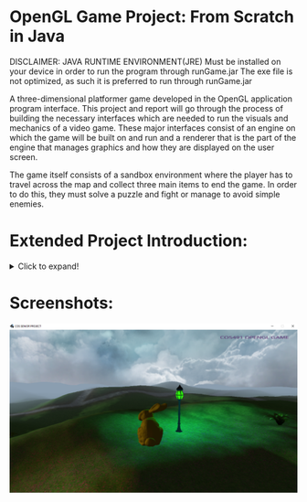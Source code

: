 # OpenGL Game Project: From Scratch in Java

DISCLAIMER: JAVA RUNTIME ENVIRONMENT(JRE) Must be installed on your device in order to run the program through runGame.jar
The exe file is not optimized, as such it is preferred to run through runGame.jar

A three-dimensional platformer game developed in the OpenGL 
application program interface. This project and report will go through the 
process of building the necessary interfaces which are needed to run the 
visuals and mechanics of a video game. These major interfaces consist of 
an engine on which the game will be built on and run and a renderer that is 
the part of the engine that manages graphics and how they are displayed 
on the user screen.


The game itself consists of a sandbox environment where the player has to 
travel across the map and collect three main items to end the game. In 
order to do this, they must solve a puzzle and fight or manage to avoid 
simple enemies.

# Extended Project Introduction:
<details>
  <summary>Click to expand!</summary>
  
  * This project represents the creation of a video game from scratch using the OpenGL 
Application Programming Interface.
  * OpenGL API contains functions that directly target the capacities of the Graphics 
Processing Unit to output display on an external monitor. OpenGL is also basically a 
specification that is directly integrated into the Graphics Card by the manufacturer. The 
drivers supplied by the manufacturer contain the actual implementation of OpenGL.
  
  * There is a form of programming language specific to coding the shaders for OpenGL 
called GL Shader Language, which this project does use for dealing with code for 
shaders, but this is limited to the vertex and fragment shaders necessary for rendering, 
so the majority of the project will be coded in Java using the library called “Lightweight 
Java Game Library” which allows calls to OpenGL using the Java Runtime 
Environment. In addition to this, “slick” and “PngDecoder” are libraries that this project 
uses to easily import the .png image format which will be used as textures, menus, ingame text, and more. Although these two libraries are needed for a similar task, the 
necessity for both of them exists because they come with different sets of functions and 
levels of accessibility. For example, slick can load images much more efficiently in the 
project and is good for general image use on textures, but PngDecoder comes with 
functions that can also return detailed information about images if those details are 
needed for computation.
  
  *The java game library provides the programmer with a unified set of methods that 
perform calls to OpenGL functions; Since they are coded by the Graphics Card 
manufacturer they may differ depending on the manufacturer. The library recognizes the 
format used by each manufacturer (e.g. Intel, AMD, Nvidia) and performs the call while 
the programmer only needs to know the function names defined in the game library. It 
also provides access to an alternative branch of OpenGL that deals with audio 
manipulation and decoding. Therefore, it is possible to set up background music for the 
game and implement functions such as audio location, movement, intensity, and infinite 
replay loops.
  
  *Because the project starts from scratch, the majority of the workflow is first directed 
towards creating a renderer and a simplified game engine. This is the prerequisite to 
generate a game world environment and gameplay functions are added in the final 
stage.

  *Rendering must be performed efficiently from the initial coding stage, as large models 
later on can add exponential complexity due to bad calculations and limit the potential 
for creating objects, environments, and features.
  
  *In the initial phases the game engine has the job of declaring the structure of the display 
and what type of objects and entities are there to be displayed, how many, where, and 
in which way. It also stands that in the game engine we will have the conditions and 
functions to initialize the program and calls to destroy functions when the program ends 
by user input. After the renderer is finalized, the game engine will become the focus as 
the game world is populated and gameplay features are added.
  
  *I chose this project because of my passion for video games and my desire to learn their 
inner workings in order to produce games myself. The learning process will familiarize 
me with game developing techniques, what works and what does not, and prepare me 
for future projects in the industry I want to work in.
  *I am very interested in learning the limits of a solo developer-made engine and how 
much optimization can be done so that the program runs as efficient as possible within 
the capabilities of the Graphics Card.
  *I also intend to learn and implement features present in video games today and 
discover the inner workings. Among these are some that affect the whole rendering 
process as shaders, lightning, texturing, reflections but also common features such as 
particles, tiling, and camera effects.
  *In the end, I want the project to evolve into a functioning three-dimensional game with a 
generated world that has a controllable player. I also want to add as many mechanics in 
the end to allow a variety of actions aside from the features rendered in the world that 
grant the user some capacity to interact with this environment.
  
</details>

# Screenshots:
![plot](./p1.png)
